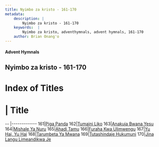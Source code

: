 ```yaml
---
title: Nyimbo za kristo - 161-170
metadata:
    description: |
        Nyimbo za kristo - 161-170
    keywords:  |
        Nyimbo za kristo, adventhymnals, advent hymnals, 161-170
    author: Brian Onang'o
---
```


#### Advent Hymnals
## Nyimbo za kristo - 161-170

# Index of Titles
# | Title                        
-- |-------------
161|[Piga Panda](/nyimbo-za-kristo/nyimbo-za-kristo/101-200/161-170/Piga-Panda)
162|[Tumaini Liko](/nyimbo-za-kristo/nyimbo-za-kristo/101-200/161-170/Tumaini-Liko)
163|[Anakuja Bwana Yesu](/nyimbo-za-kristo/nyimbo-za-kristo/101-200/161-170/Anakuja-Bwana-Yesu)
164|[Mishale Ya Nuru](/nyimbo-za-kristo/nyimbo-za-kristo/101-200/161-170/Mishale-Ya-Nuru)
165|[Ahadi Tamu](/nyimbo-za-kristo/nyimbo-za-kristo/101-200/161-170/Ahadi-Tamu)
166|[Furaha Kwa Ulimwengu](/nyimbo-za-kristo/nyimbo-za-kristo/101-200/161-170/Furaha-Kwa-Ulimwengu)
167|[Yu Hai, Yu Hai](/nyimbo-za-kristo/nyimbo-za-kristo/101-200/161-170/Yu-Hai,-Yu-Hai)
168|[Tarumbeta Ya Mwana](/nyimbo-za-kristo/nyimbo-za-kristo/101-200/161-170/Tarumbeta-Ya-Mwana)
169|[Tutashindaje Hukumuni](/nyimbo-za-kristo/nyimbo-za-kristo/101-200/161-170/Tutashindaje-Hukumuni)
170|[Jina Langu Limeandikwa Je](/nyimbo-za-kristo/nyimbo-za-kristo/101-200/161-170/Jina-Langu-Limeandikwa-Je)